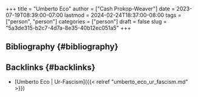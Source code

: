 +++
title = "Umberto Eco"
author = ["Cash Prokop-Weaver"]
date = 2023-07-19T08:39:00-07:00
lastmod = 2024-02-24T18:37:00-08:00
tags = ["person", "person"]
categories = ["person"]
draft = false
slug = "5a3de315-b2c7-4d7a-8e35-40b12ec051a5"
+++

## Bibliography {#bibliography}

<style>.csl-entry{text-indent: -1.5em; margin-left: 1.5em;}</style><div class="csl-bib-body">
</div>


## Backlinks {#backlinks}

-   [Umberto Eco | Ur-Fascism]({{< relref "umberto_eco_ur_fascism.md" >}})
